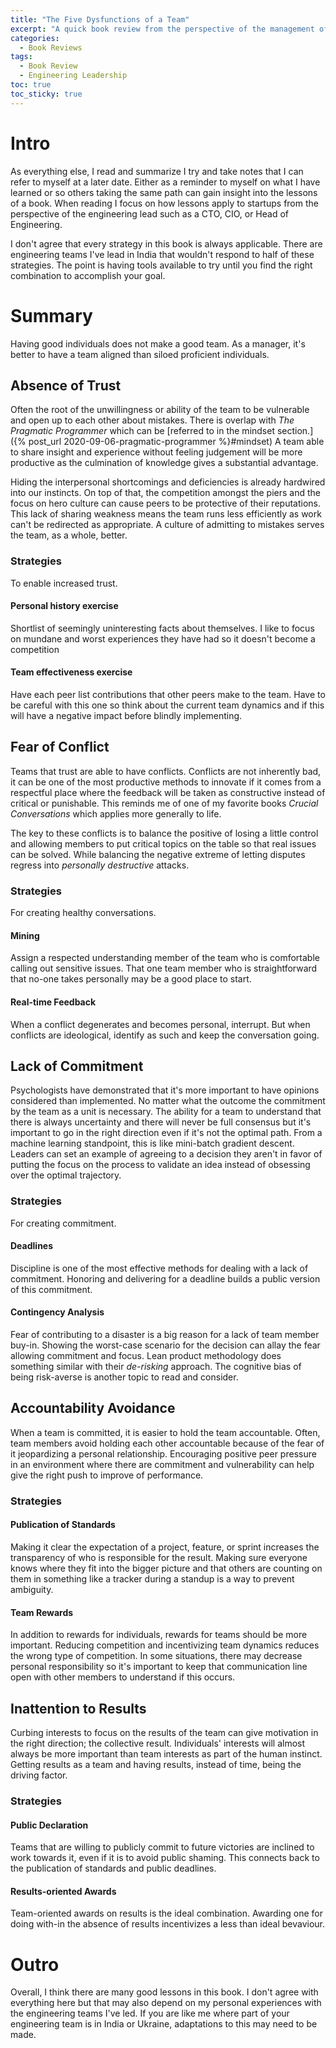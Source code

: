 ```yaml
---
title: "The Five Dysfunctions of a Team" 
excerpt: "A quick book review from the perspective of the management of a engineering team."
categories:
  - Book Reviews
tags:
  - Book Review
  - Engineering Leadership
toc: true
toc_sticky: true
---
```

# Intro
As everything else, I read and summarize I try and take notes that I can refer to myself at a later date. Either as a reminder to myself on what I have learned or so others taking the same path can gain insight into the lessons of a book. When reading I focus on how lessons apply to startups from the perspective of the engineering lead such as a CTO, CIO, or Head of Engineering.

I don't agree that every strategy in this book is always applicable. There are engineering teams I've lead in India that wouldn't respond to half of these strategies. The point is having tools available to try until you find the right combination to accomplish your goal.

# Summary
Having good individuals does not make a good team. As a manager, it's better to have a team aligned than siloed proficient individuals.
## Absence of Trust
Often the root of the unwillingness or ability of the team to be vulnerable and open up to each other about mistakes. There is overlap with *The Pragmatic Programmer* which can be [referred to in the mindset section.]({% post_url 2020-09-06-pragmatic-programmer %}#mindset) A team able to share insight and experience without feeling judgement will be more productive as the culmination of knowledge gives a substantial advantage.

Hiding the interpersonal shortcomings and deficiencies is already hardwired into our instincts. On top of that, the competition amongst the piers and the focus on hero culture can cause peers to be protective of their reputations. This lack of sharing weakness means the team runs less efficiently as work can't be redirected as appropriate. A culture of admitting to mistakes serves the team, as a whole, better.

### Strategies
To enable increased trust.
#### Personal history exercise
Shortlist of seemingly uninteresting facts about themselves. I like to focus on mundane and worst experiences they have had so it doesn't become a competition
#### Team effectiveness exercise
Have each peer list contributions that other peers make to the team. Have to be careful with this one so think about the current team dynamics and if this will have a negative impact before blindly implementing.

## Fear of Conflict
Teams that trust are able to have conflicts. Conflicts are not inherently bad, it can be one of the most productive methods to innovate if it comes from a respectful place where the feedback will be taken as constructive instead of critical or punishable. This reminds me of one of my favorite books *Crucial Conversations* which applies more generally to life.

The key to these conflicts is to balance the positive of losing a little control and allowing members to put critical topics on the table so that real issues can be solved. While balancing the negative extreme of letting disputes regress into *personally destructive* attacks.

### Strategies
For creating healthy conversations.
#### Mining
Assign a respected understanding member of the team who is comfortable calling out sensitive issues. That one team member who is straightforward that no-one takes personally may be a good place to start.
#### Real-time Feedback
When a conflict degenerates and becomes personal, interrupt. But when conflicts are ideological, identify as such and keep the conversation going.

## Lack of Commitment
Psychologists have demonstrated that it's more important to have opinions considered than implemented. No matter what the outcome the commitment by the team as a unit is necessary. The ability for a team to understand that there is always uncertainty and there will never be full consensus but it's important to go in the right direction even if it's not the optimal path. From a machine learning standpoint, this is like mini-batch gradient descent. Leaders can set an example of agreeing to a decision they aren't in favor of putting the focus on the process to validate an idea instead of obsessing over the optimal trajectory.

### Strategies
For creating commitment.
#### Deadlines
Discipline is one of the most effective methods for dealing with a lack of commitment. Honoring and delivering for a deadline builds a public version of this commitment.
#### Contingency Analysis
Fear of contributing to a disaster is a big reason for a lack of team member buy-in. Showing the worst-case scenario for the decision can allay the fear allowing commitment and focus. Lean product methodology does something similar with their *de-risking* approach. The cognitive bias of being risk-averse is another topic to read and consider.

## Accountability Avoidance
When a team is committed, it is easier to hold the team accountable. Often, team members avoid holding each other accountable because of the fear of it jeopardizing a personal relationship. Encouraging positive peer pressure in an environment where there are commitment and vulnerability can help give the right push to improve of performance.
### Strategies
#### Publication of Standards
Making it clear the expectation of a project, feature, or sprint increases the transparency of who is responsible for the result. Making sure everyone knows where they fit into the bigger picture and that others are counting on them in something like a tracker during a standup is a way to prevent ambiguity.
#### Team Rewards
In addition to rewards for individuals, rewards for teams should be more important. Reducing competition and incentivizing team dynamics reduces the wrong type of competition. In some situations, there may decrease personal responsibility so it's important to keep that communication line open with other members to understand if this occurs.

## Inattention to Results
Curbing interests to focus on the results of the team can give motivation in the right direction; the collective result. Individuals' interests will almost always be more important than team interests as part of the human instinct. Getting results as a team and having results, instead of time, being the driving factor.
### Strategies
#### Public Declaration
Teams that are willing to publicly commit to future victories are inclined to work towards it, even if it is to avoid public shaming. This connects back to the publication of standards and public deadlines.
#### Results-oriented Awards
Team-oriented awards on results is the ideal combination. Awarding one for doing with-in the absence of results incentivizes a less than ideal bevaviour. 

# Outro
Overall, I think there are many good lessons in this book. I don't agree with everything here but that may also depend on my personal experiences with the engineering teams I've led. If you are like me where part of your engineering team is in India or Ukraine, adaptations to this may need to be made.

